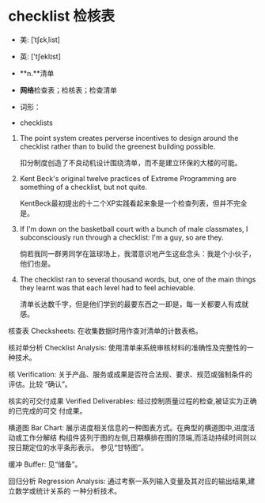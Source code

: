 # checklist 检核表

- 美: [ˈtʃɛkˌlist] 
- 英: ['tʃeklɪst] 

- **n.**清单
- **网络**检查表；检核表；检查清单

- 词形：

- checklists

1. The point system creates perverse incentives to design around the checklist rather than to build the greenest building possible. 

   扣分制度创造了不良动机设计围绕清单，而不是建立环保的大楼的可能。

    

2. Kent Beck's original twelve practices of Extreme Programming are something of a checklist, but not quite. 

   KentBeck最初提出的十二个XP实践看起来象是一个检查列表，但并不完全是。

    

3. If I'm down on the basketball court with a bunch of male classmates, I subconsciously run through a checklist: I'm a guy, so are they. 

   倘若我同一群男同学在篮球场上，我潜意识地产生这些念头：我是个小伙子，他们也是。

    

4. The checklist ran to several thousand words, but, one of the main things they learnt was that each level had to feel achievable. 

   清单长达数千字，但是他们学到的最要东西之一即是，每一关都要人有成就感。

    

核查表 Checksheets: 在收集数据时用作查对清单的计数表格。

核对单分析 Checklist Analysis: 使用清单来系统审核材料的准确性及完整性的一种技术。

核 Verification: 关于产品、服务或成果是否符合法规、要求、规范或强制条件的评估。比较 “确认”。

核实的可交付成果 Verified Deliverables: 经过控制质量过程的检查,被证实为正确的已完成的可交
付成果。

横道图 Bar Chart: 展示进度相关信息的一种图表方式。在典型的横道图中,进度活动或工作分解结
构组件竖列于图的左侧,日期横排在图的顶端,而活动持续时间则以按日期定位的水平条形表示。
参见“甘特图”。

缓冲 Buffer: 见“储备”。

回归分析 Regression Analysis: 通过考察一系列输入变量及其对应的输出结果,建立数学或统计关系的
一种分析技术。